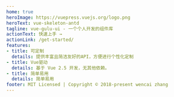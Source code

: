 ```yaml
---
home: true
heroImage: https://vuepress.vuejs.org/logo.png
heroText: vue-skeleton-antd
tagline: vue-gulu-ui - 一个个人开发的组件库
actionText: 快速上手 →
actionLink: /get-started/
features:
- title: 可定制
  details: 提供丰富且简洁友好的API，方便进行个性化定制
- title: Vue驱动
  details: 基于 Vue 2.5 开发，无其他依赖。
- title: 简单易用
  details: 简单易用
footer: MIT Licensed | Copyright © 2018-present wencai zhang
---
```

